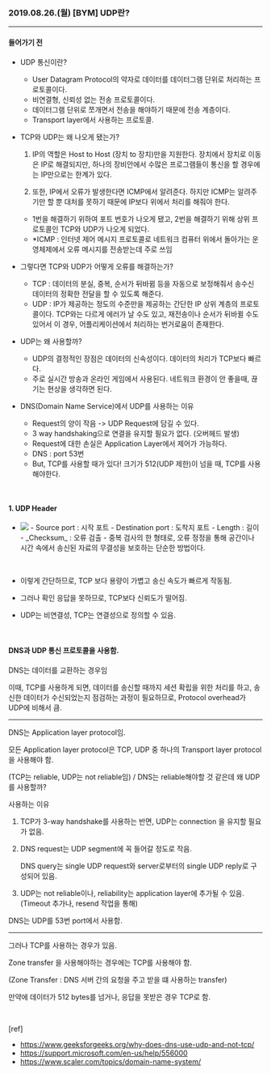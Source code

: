 ### 2019.08.26.(월) [BYM] UDP란? 

---

#### 들어가기 전

- UDP 통신이란?

  - User Datagram Protocol의 약자로 데이터를 데이터그램 단위로 처리하는 프로토콜이다. 
  - 비연결형, 신뢰성 없는 전송 프로토콜이다.
  - 데이터그램 단위로 쪼개면서 전송을 해야하기 때문에 전송 계층이다.
  - Transport layer에서 사용하는 프로토콜.

- TCP와 UDP는 왜 나오게 됐는가?

  1. IP의 역할은 Host to Host (장치 to 장치)만을 지원한다. 장치에서 장치로 이동은 IP로 해결되지만, 하나의 장비안에서 수많은 프로그램들이 통신을 할 경우에는 IP만으로는 한계가 있다.

  2. 또한, IP에서 오류가 발생한다면 ICMP에서 알려준다. 하지만 ICMP는 알려주기만 할 뿐 대처를 못하기 때문에 IP보다 위에서 처리를 해줘야 한다.

  - 1번을 해결하기 위하여 포트 번호가 나오게 됐고, 2번을 해결하기 위해 상위 프로토콜인 TCP와 UDP가 나오게 되었다.

  * *ICMP : 인터넷 제어 메시지 프로토콜로 네트워크 컴퓨터 위에서 돌아가는 운영체제에서 오류 메시지를 전송받는데 주로 쓰임

- 그렇다면 TCP와 UDP가 어떻게 오류를 해결하는가?

  - TCP : 데이터의 분실, 중복, 순서가 뒤바뀜 등을 자동으로 보정해줘서 송수신 데이터의 정확한 전달을 할 수 있도록 해준다.
  - UDP : IP가 제공하는 정도의 수준만을 제공하는 간단한 IP 상위 계층의 프로토콜이다. TCP와는 다르게 에러가 날 수도 있고, 재전송이나 순서가 뒤바뀔 수도 있어서 이 경우, 어플리케이션에서 처리하는 번거로움이 존재한다.

- UDP는 왜 사용할까?

  - UDP의 결정적인 장점은 데이터의 신속성이다. 데이터의 처리가 TCP보다 빠르다.
  - 주로 실시간 방송과 온라인 게임에서 사용된다. 네트워크 환경이 안 좋을때, 끊기는 현상을 생각하면 된다.

- DNS(Domain Name Service)에서 UDP를 사용하는 이유

  - Request의 양이 작음 -> UDP Request에 담길 수 있다.
  - 3 way handshaking으로 연결을 유지할 필요가 없다. (오버헤드 발생)
  - Request에 대한 손실은 Application Layer에서 제어가 가능하다.
  - DNS : port 53번
  - But, TCP를 사용할 때가 있다! 크기가 512(UDP 제한)이 넘을 때, TCP를 사용해야한다. 

<br>

#### 1. UDP Header

- <img src='https://t1.daumcdn.net/cfile/tistory/272A5A385759267B36'>
  - Source port : 시작 포트
  - Destination port : 도착지 포트
  - Length : 길이
  - _Checksum_ : 오류 검출
    - 중복 검사의 한 형태로, 오류 정정을 통해 공간이나 시간 속에서 송신된 자료의 무결성을 보호하는 단순한 방법이다.

<br>

- 이렇게 간단하므로, TCP 보다 용량이 가볍고 송신 속도가 빠르게 작동됨. 

- 그러나 확인 응답을 못하므로, TCP보다 신뢰도가 떨어짐. 
- UDP는 비연결성, TCP는 연결성으로 정의할 수 있음.

<br>

#### DNS과 UDP 통신 프로토콜을 사용함.

DNS는 데이터를 교환하는 경우임

이때, TCP를 사용하게 되면, 데이터를 송신할 때까지 세션 확립을 위한 처리를 하고, 송신한 데이터가 수신되었는지 점검하는 과정이 필요하므로, Protocol overhead가 UDP에 비해서 큼.

------

DNS는 Application layer protocol임.

모든 Application layer protocol은 TCP, UDP 중 하나의 Transport layer protocol을 사용해야 함.

(TCP는 reliable, UDP는 not reliable임) / DNS는 reliable해야할 것 같은데 왜 UDP를 사용할까?



사용하는 이유 

1. TCP가 3-way handshake를 사용하는 반면, UDP는 connection 을 유지할 필요가 없음.

2. DNS request는 UDP segment에 꼭 들어갈 정도로 작음.

   DNS query는 single UDP request와 server로부터의 single UDP reply로 구성되어 있음.

3. UDP는 not reliable이나, reliability는 application layer에 추가될 수 있음.
   (Timeout 추가나, resend 작업을 통해)

DNS는 UDP를 53번 port에서 사용함.

------

그러나 TCP를 사용하는 경우가 있음.

Zone transfer 을 사용해야하는 경우에는 TCP를 사용해야 함.

(Zone Transfer : DNS 서버 간의 요청을 주고 받을 떄 사용하는 transfer)

만약에 데이터가 512 bytes를 넘거나, 응답을 못받은 경우 TCP로 함.

<br>

[ref]<br>

- <https://www.geeksforgeeks.org/why-does-dns-use-udp-and-not-tcp/>
- <https://support.microsoft.com/en-us/help/556000>
- <https://www.scaler.com/topics/domain-name-system/>
